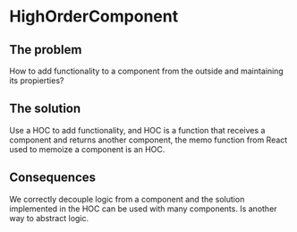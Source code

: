 # HighOrderComponent

## The problem
How to add functionality to a component from the outside and maintaining its propierties?

## The solution
Use a HOC to add functionality, and HOC is a function that receives a component and returns another component, the memo function from React used to memoize a component is an HOC.

## Consequences
We correctly decouple logic from a component and the solution implemented in the HOC can be used with many components. Is another way to abstract logic.
